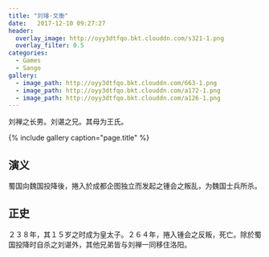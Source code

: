 ```yaml
---
title: "刘璿·文衡"
date:   2017-12-10 09:27:27
header:
  overlay_image: http://oyy3dtfqo.bkt.clouddn.com/s321-1.png
  overlay_filter: 0.5
categories:
  - Games
  - Sango
gallery:
  - image_path: http://oyy3dtfqo.bkt.clouddn.com/663-1.png
  - image_path: http://oyy3dtfqo.bkt.clouddn.com/a172-1.png
  - image_path: http://oyy3dtfqo.bkt.clouddn.com/a126-1.png
---
```


刘禅之长男。刘谌之兄。其母为王氏。

{% include gallery caption="page.title" %}

## 演义

蜀国向魏国投降後，捲入於成都企图独立而发起之锺会之叛乱，为魏国士兵所杀。

## 正史

２３８年，其１５岁之时成为皇太子。２６４年，捲入锺会之反叛，死亡。除於蜀国投降时自杀之刘谌外，其他兄弟皆与刘禅一同移住洛阳。